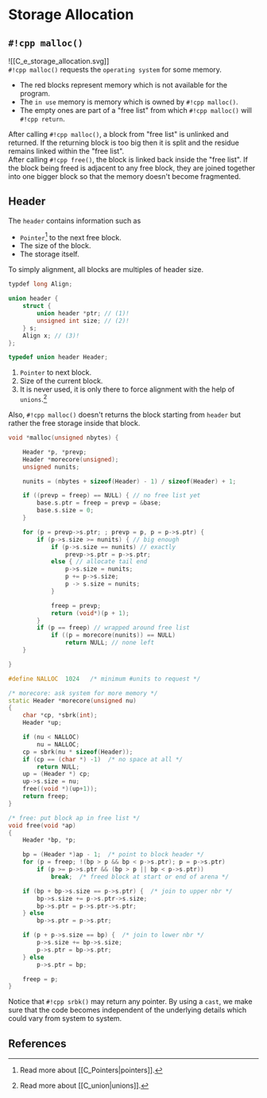 # Storage Allocation

## `#!cpp malloc()`

![[C_e_storage_allocation.svg]]  
`#!cpp malloc()` requests the `operating system` for some memory.  

- The red blocks represent memory which is not available for the program.  
- The `in use` memory is memory which is owned by `#!cpp malloc()`.
- The empty ones are part of a "free list" from which `#!cpp malloc()` will `#!cpp return`.

After calling `#!cpp malloc()`, a block from "free list" is unlinked and returned. If the returning block is too big then it is split and the residue remains linked within the "free list".  
After calling `#!cpp free()`, the block is linked back inside the "free list". If the block being freed is adjacent to any free block, they are joined together into one bigger block so that the memory doesn't become fragmented.

## Header

The `header` contains information such as 

- `Pointer`[^1] to the next free block.
- The size of the block.
- The storage itself.

To simply alignment, all blocks are multiples of header size.

```cpp
typdef long Align;

union header {
	struct {
		union header *ptr; // (1)!
		unsigned int size; // (2)!
	} s;
	Align x; // (3)!
};

typedef union header Header; 
```

1. `Pointer` to next block.
2. Size of the current block.
3. It is never used, it is only there to force alignment with the help of `unions`.[^2]

Also, `#!cpp malloc()` doesn't returns the block starting from `header` but rather the free storage inside that block.

```cpp
void *malloc(unsigned nbytes) {

    Header *p, *prevp;
    Header *morecore(unsigned);
    unsigned nunits;

    nunits = (nbytes + sizeof(Header) - 1) / sizeof(Header) + 1;

    if ((prevp = freep) == NULL) { // no free list yet
        base.s.ptr = freep = prevp = &base;
        base.s.size = 0;
    }

    for (p = prevp->s.ptr; ; prevp = p, p = p->s.ptr) {
        if (p->s.size >= nunits) { // big enough
            if (p->s.size == nunits) // exactly
                prevp->s.ptr = p->s.ptr;
            else { // allocate tail end
                p->s.size = nunits;
                p += p->s.size;
                p -> s.size = nunits;
            }

            freep = prevp;
            return (void*)(p + 1);
        }
        if (p == freep) // wrapped around free list
            if ((p = morecore(nunits)) == NULL)
                return NULL; // none left
    }

}
```

```cpp
#define NALLOC  1024   /* minimum #units to request */

/* morecore: ask system for more memory */
static Header *morecore(unsigned nu)
{
    char *cp, *sbrk(int);
    Header *up;

    if (nu < NALLOC)
        nu = NALLOC;
    cp = sbrk(nu * sizeof(Header));
    if (cp == (char *) -1)  /* no space at all */
        return NULL;
    up = (Header *) cp;
    up->s.size = nu;
    free((void *)(up+1));
    return freep;
}
```

```cpp
/* free: put block ap in free list */
void free(void *ap)
{
    Header *bp, *p;

    bp = (Header *)ap - 1;  /* point to block header */
    for (p = freep; !(bp > p && bp < p->s.ptr); p = p->s.ptr)
        if (p >= p->s.ptr && (bp > p || bp < p->s.ptr))
            break;  /* freed block at start or end of arena */

    if (bp + bp->s.size == p->s.ptr) {  /* join to upper nbr */
        bp->s.size += p->s.ptr->s.size;
        bp->s.ptr = p->s.ptr->s.ptr;
    } else
        bp->s.ptr = p->s.ptr;

    if (p + p->s.size == bp) {  /* join to lower nbr */
        p->s.size += bp->s.size;
        p->s.ptr = bp->s.ptr;
    } else
        p->s.ptr = bp;

    freep = p;
}
```

Notice that `#!cpp srbk()` may return any pointer. By using a `cast`, we make sure that the code becomes independent of the underlying details which could vary from system to system.

## References

[^1]: Read more about [[C_Pointers|pointers]].
[^2]: Read more about [[C_union|unions]].